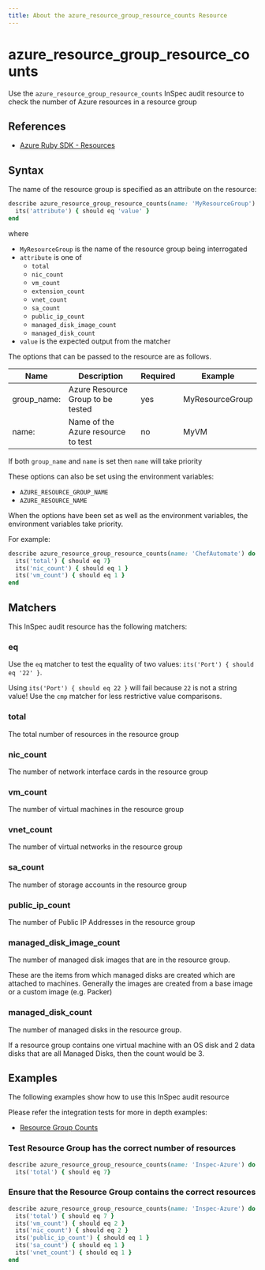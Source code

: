 ```yaml
---
title: About the azure_resource_group_resource_counts Resource
---
```


# azure_resource_group_resource_counts

Use the `azure_resource_group_resource_counts` InSpec audit resource to check the number of Azure resources in a resource group

## References

- [Azure Ruby SDK - Resources](https://github.com/Azure/azure-sdk-for-ruby/tree/master/management/azure_mgmt_resources)

## Syntax

The name of the resource group is specified as an attribute on the resource:

```ruby
describe azure_resource_group_resource_counts(name: 'MyResourceGroup') do
  its('attribute') { should eq 'value' }
end
```

where

* `MyResourceGroup` is the name of the resource group being interrogated
* `attribute` is one of 
  - `total`
  - `nic_count`
  - `vm_count`
  - `extension_count`
  - `vnet_count`
  - `sa_count`
  - `public_ip_count`
  - `managed_disk_image_count`
  - `managed_disk_count`
* `value` is the expected output from the matcher

The options that can be passed to the resource are as follows.

| Name        | Description                                                                                                         | Required | Example                           |
|-------------|---------------------------------------------------------------------------------------------------------------------|----------|-----------------------------------|
| group_name: | Azure Resource Group to be tested                                                                                   | yes      | MyResourceGroup                   |
| name:       | Name of the Azure resource to test                                                                                  | no       | MyVM                              |

If both `group_name` and `name` is set then `name` will take priority

These options can also be set using the environment variables:

 - `AZURE_RESOURCE_GROUP_NAME`
 - `AZURE_RESOURCE_NAME`

When the options have been set as well as the environment variables, the environment variables take priority.

For example:

```ruby
describe azure_resource_group_resource_counts(name: 'ChefAutomate') do
  its('total') { should eq 7}
  its('nic_count') { should eq 1 }
  its('vm_count') { should eq 1 }
end
```

## Matchers

This InSpec audit resource has the following matchers:

### eq

Use the `eq` matcher to test the equality of two values: `its('Port') { should eq '22' }`.

Using `its('Port') { should eq 22 }` will fail because `22` is not a string value! Use the `cmp` matcher for less restrictive value comparisons.

### total

The total number of resources in the resource group

### nic_count

The number of network interface cards in the resource group

### vm_count

The number of virtual machines in the resource group

### vnet_count

The number of virtual networks in the resource group

### sa_count

The number of storage accounts in the resource group

### public_ip_count

The number of Public IP Addresses in the resource group

### managed_disk_image_count

The number of managed disk images that are in the resource group.

These are the items from which managed disks are created which are attached to machines. Generally the images are created from a base image or a custom image (e.g. Packer)

### managed_disk_count

The number of managed disks in the resource group.

If a resource group contains one virtual machine with an OS disk and 2 data disks that are all Managed Disks, then the count would be 3.

## Examples

The following examples show how to use this InSpec audit resource

Please refer the integration tests for more in depth examples:

 - [Resource Group Counts](../../test/integration/verify/controls/resource_group_counts.rb)

### Test Resource Group has the correct number of resources

```ruby
describe azure_resource_group_resource_counts(name: 'Inspec-Azure') do
  its('total') { should eq 7}
```

### Ensure that the Resource Group contains the correct resources

```ruby
describe azure_resource_group_resource_counts(name: 'Inspec-Azure') do
  its('total') { should eq 7 }
  its('vm_count') { should eq 2 }
  its('nic_count') { should eq 2 }
  its('public_ip_count') { should eq 1 }
  its('sa_count') { should eq 1 }
  its('vnet_count') { should eq 1 }
end
```